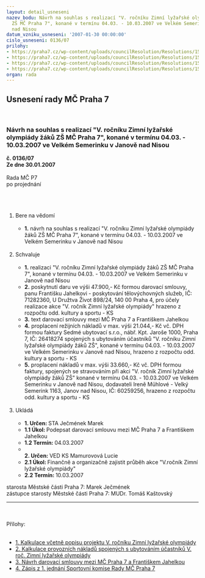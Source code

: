 ```yaml
---
layout: detail_usneseni
nazev_bodu: Návrh na souhlas s realizací "V. ročníku Zimní lyžařské olympiády žáků
  ZŠ MČ Praha 7", konané v termínu 04.03. - 10.03.2007 ve Velkém Semerinku v Janově
  nad Nisou
datum_vzniku_usneseni: '2007-01-30 00:00:00'
cislo_usneseni: 0136/07
prilohy:
- https://praha7.cz/wp-content/uploads/councilResolution/Resolutions/15755/6-v._ro%c4%8dn%c3%adk_ly%c5%bea%c5%99sk%c3%a9_zo_d%c4%9bt%c3%ad_m%c4%8d_praha_7_-_info_a_kalkulace.doc
- https://praha7.cz/wp-content/uploads/councilResolution/Resolutions/15755/6-kalkulace_zo_mc_praha_7_2007_-_velk%c3%bd_semerink.doc
- https://praha7.cz/wp-content/uploads/councilResolution/Resolutions/15755/6-n%c3%a1vrh_darovac%c3%ad_smlouvy_-_zo1.doc
- https://praha7.cz/wp-content/uploads/councilResolution/Resolutions/15755/6-z%c3%a1pis_z_1._jedn%c3%a1n%c3%ad_sk_10.1.2007.doc
organ: rada
---
```

<div id="ucUsn_pList" class="usn">
	<span><h2>Usnesení rady MČ Praha 7 </h2>
<br></span><div class="standBody">
<span><h3>Návrh na souhlas s realizací "V. ročníku Zimní lyžařské olympiády žáků ZŠ MČ Praha 7", konané v termínu 04.03. - 10.03.2007 ve Velkém Semerinku v Janově nad Nisou</h3></span><div class="center">
		<strong>č. 0136/07</strong><br>
	</div>
<div class="center">
		<strong>Ze dne 30.01.2007</strong><br><br>
	</div>Rada MČ P7<br>po projednání<br><br><br><ol>
<br><li>Bere na vědomí<br><ul>
<br><li>
<strong>1.</strong> návrh na souhlas s realizací "V. ročníku Zimní lyžařské olympiády žáků ZŠ MČ Praha 7", konané v termínu 04.03. - 10.03.2007 ve Velkém Semerinku v Janově nad Nisou</li>
</ul>
<br>
</li>
<li>Schvaluje<br><ul>
<br><li>
<strong>1.</strong> realizaci "V. ročníku Zimní lyžařské olympiády žáků ZŠ MČ Praha 7", konané v termínu 04.03. - 10.03.2007 ve Velkém Semerinku v Janově nad Nisou<br>
</li>
<li>
<strong>2.</strong> poskytnutí daru ve výši 47.900,- Kč formou darovací smlouvy, panu Františku Jahelkovi - poskytování tělovýchovných služeb, IČ: 71282360, U Družtva Život 898/24, 140 00 Praha 4, pro účely realizace akce "V. ročník Zimní lyžařské olympiády" hrazeno z rozpočtu odd. kultury a sportu - KS <br>
</li>
<li>
<strong>3.</strong> text darovací smlouvy mezi MČ Praha 7 a Františkem Jahelkou<br>
</li>
<li>
<strong>4.</strong> proplacení režijních nákladů v max. výši 21.044,- Kč vč. DPH formou faktury Sedmé ubytovací s.r.o., nábř. Kpt. Jaroše 1000, Praha 7, IČ: 26418274 spojených s ubytováním účastníků "V. ročníku Zimní lyžařské olympiády žáků ZŠ", konané v termínu 04.03. - 10.03.2007 ve Velkém Semerinku v Janově nad Nisou, hrazeno z rozpočtu odd. kultury a sportu - KS<br>
</li>
<li>
<strong>5.</strong> proplacení nákladů v max. výši 33.660,- Kč vč. DPH formou faktury, spojených se stravováním při akci "V. ročník Zimní lyžařské olympiády žáků ZŠ" konané v termínu 04.03. - 10.03.2007 ve Velkém Semerinku v Janově nad Nisou, dodavateli Ireně Mühlové - Velký Semerink 1163, Janov nad Nisou, IČ: 60259256, hrazeno z rozpočtu odd. kultury a sportu - KS</li>
</ul>
<br>
</li>
<li>Ukládá<br><ul>
<br><li>
<strong>1. Určen: </strong>STA Ječmének Marek<br>
</li>
<li>
<strong>1.1 Úkol: </strong>Podepsat darovací smlouvu mezi MČ Praha 7 a Františkem Jahelkou<br>
</li>
<li>
<strong>1.2 Termín: </strong>04.03.2007<br>
</li>
<li>
<strong><br>2. Určen: </strong>VED KS Mamurovová Lucie<br>
</li>
<li>
<strong>2.1 Úkol: </strong>Finančně a organizačně zajistit průběh akce "V.ročník Zimní lyžařské olympiády"<br>
</li>
<li>
<strong>2.2 Termín: </strong>10.03.2007</li>
</ul>
</li>
</ol>starosta Městské části Praha 7: Marek Ječmének<br>zástupce starosty Městské části Praha 7: MUDr. Tomáš Kaštovský <br><hr>
<br><br>Přílohy: <br><ul>
<br><li>
<a href="/zdroj.aspx?typ=4&amp;id=11295&amp;sh=994704926" target="_blank" title="soubor (.doc 209,5 kb)-nové okno">1. Kalkulace včetně popisu projektu V. ročníku Zimní lyžařské olympiády</a> <br>
</li>
<li>
<a href="/zdroj.aspx?typ=4&amp;id=11296&amp;sh=-726829794" target="_blank" title="soubor (.doc 31 kb)-nové okno">2. Kalkulace provozních nákladů spojených s ubytováním účastníků V. roč. Zimní lyžařské olympiády</a> <br>
</li>
<li>
<a href="/zdroj.aspx?typ=4&amp;id=11297&amp;sh=-1654827362" target="_blank" title="soubor (.doc 32 kb)-nové okno">3. Návrh darovací smlouvy mezi MČ Praha 7 a Františkem Jahelkou</a> <br>
</li>
<li>
<a href="/zdroj.aspx?typ=4&amp;id=11298&amp;sh=957040798" target="_blank" title="soubor (.doc 37,5 kb)-nové okno">4. Zápis z 1. jednání Sportovní komise Rady MČ Praha 7</a> </li>
</ul>
</div>
</div>